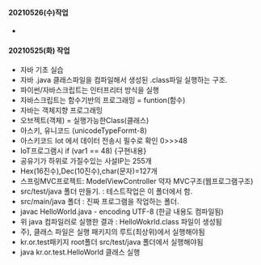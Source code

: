 #### 20210526(수)작업
- 


#### 20210525(화) 작업
- 자바 기초 실습
- 자바 .java 클래스파일을 컴파일해서 생성된 .class파일 실행하는 구조.
- 파이썬/자바스크립트는 인터프리터 방식을 실행
- 자바스크립트는 함수기반의 프로그래밍 = funtion(함수)
- 자바는 객체지향 프로그래밍
- 오브젝트(객체) = 실행가능한Class(클래스)
- 아스키, 유니코드 (unicodeTypeFormt-8)
- 아스키코드 Iot 에서 데이터 전송시 필수로 확인 0>>>48
- IoT프로그램시 if (var1 == 48) {구현내용}
- 공유기가 하위로 가질수있는 사설IP는 255개
- Hex(16진수),Dec(10진수),char(문자)=127개
- 스프링MVC프로젝트: ModelViewController 약자 MVC구조(웹프로그램구조)
- src/test/java 폴더 만들기. : 테스트작업은 이 폴더에서 함.
- src/main/java 폴더 : 진짜 프로그램을 작업하는 폴더.
- javac HelloWorld.java - encoding UTF-8 (한글 내용도 컴파일됨)
- 위 java 컴파일러로 실행한 결과 :  HelloWokrld.class 파일이 생성됨
- 주), 클래스 파일은 실행 패키지의 루트(최상위)에서 실행해야됨
- kr.or.test패키지 root폴더 src/test/java 폴더에서 실행해야됨
- java kr.or.test.HelloWorld 클래스 실행